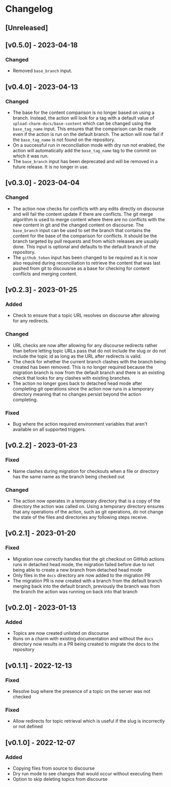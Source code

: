# Changelog

## [Unreleased]

## [v0.5.0] - 2023-04-18

### Changed

- Removed `base_branch` input.

## [v0.4.0] - 2023-04-13

### Changed

- The base for the content comparison is no longer based on using a branch.
  Instead, the action will look for a tag with a default value of
  `upload-charm-docs/base-content` which can be changed using the
  `base_tag_name` input. This ensures that the comparison can be made even if
  the action is run on the default branch. The action will now fail if the
  `base_tag_name` is not found on the repository.
- On a successful run in reconciliation mode with dry run not enabled, the
  action will automatically add the `base_tag_name` tag to the commit on which
  it was run.
- The `base_branch` input has been deprecated and will be removed in a future
  release. It is no longer in use.

## [v0.3.0] - 2023-04-04

### Changed

- The action now checks for conflicts with any edits directly on discourse and
  will fail the content update if there are conflicts. The git merge algorithm
  is used to merge content where there are no conflicts with the new content in
  git and the changed content on discourse. The `base_branch` input can be used
  to set the branch that contains the content for the base of the comparison for
  conflicts. It should be the branch targeted by pull requests and from which
  releases are usually done. This input is optional and defaults to the default
  branch of the repository.
- The `github_token` input has been changed to be required as it is now also
  required during reconciliation to retrieve the content that was last pushed
  from git to discousrse as a base for checking for content conflicts and
  merging content.

## [v0.2.3] - 2023-01-25

### Added

- Check to ensure that a topic URL resolves on discourse after allowing for any
  redirects.

### Changed

- URL checks are now after allowing for any discourse redirects rather than
  before letting topic URLs pass that do not include the slug or do not include
  the topic id as long as the URL after redirects is valid.
- The check for whether the current branch clashes with the branch being created
  has been removed. This is no longer required because the migration branch is
  now from the default branch and there is an existing check that looks for any
  clashes with existing branches.
- The action no longer goes back to detached head mode after completing git
  operations since the action now runs in a temporary directory meaning that no
  changes persist beyond the action completing.

### Fixed

- Bug where the action required environment variables that aren't available on
  all supported triggers.

## [v0.2.2] - 2023-01-23

### Fixed

- Name clashes during migration for checkouts when a file or directory has the
  same name as the branch being checked out

### Changed

- The action now operates in a temporary directory that is a copy of the
  directory the action was called on. Using a temporary directory ensures that
  any operations of the action, such as git operations, do not change the state
  of the files and directories any following steps receive.

## [v0.2.1] - 2023-01-20

### Fixed

- Migration now correctly handles that the git checkout on GitHub actions runs
  in detached head mode, the migration failed before due to not being able to
  create a new branch from detached head mode
- Only files in the `docs` directory are now added to the migration PR
- The migration PR is now created with a branch from the default branch merging
  back into the default branch, previously the branch was from the branch the
  action was running on back into that branch

## [v0.2.0] - 2023-01-13

### Added

- Topics are now created unlisted on discourse
- Runs on a charm with existing documentation and without the `docs` directory
  now results in a PR being created to migrate the docs to the repository

## [v0.1.1] - 2022-12-13

### Fixed

- Resolve bug where the presence of a topic on the server was not checked

### Fixed

- Allow redirects for topic retrieval which is useful if the slug is
  incorrectly or not defined

## [v0.1.0] - 2022-12-07

### Added

- Copying files from source to discourse
- Dry run mode to see changes that would occur without executing them
- Option to skip deleting topics from discourse

[//]: # "Release links"
[0.1.1]: https://github.com/canonical/upload-charm-docs/releases/v0.1.1
[0.1.0]: https://github.com/canonical/upload-charm-docs/releases/v0.1.0
